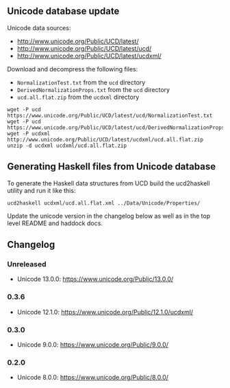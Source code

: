 ## Unicode database update
Unicode data sources:
* http://www.unicode.org/Public/UCD/latest/
* http://www.unicode.org/Public/UCD/latest/ucd/
* http://www.unicode.org/Public/UCD/latest/ucdxml/

Download and decompress the following files:
* `NormalizationTest.txt` from the `ucd` directory
* `DerivedNormalizationProps.txt` from the `ucd` directory
* `ucd.all.flat.zip` from the `ucdxml` directory

```
wget -P ucd https://www.unicode.org/Public/UCD/latest/ucd/NormalizationTest.txt
wget -P ucd https://www.unicode.org/Public/UCD/latest/ucd/DerivedNormalizationProps.txt
wget -P ucdxml http://www.unicode.org/Public/UCD/latest/ucdxml/ucd.all.flat.zip
unzip -d ucdxml ucdxml/ucd.all.flat.zip
```

## Generating Haskell files from Unicode database
To generate the Haskell data structures from UCD build the ucd2haskell
utility and run it like this:
```
ucd2haskell ucdxml/ucd.all.flat.xml ../Data/Unicode/Properties/
```

Update the unicode version in the changelog below as well as in the top
level README and haddock docs.

## Changelog

### Unreleased

* Unicode 13.0.0: https://www.unicode.org/Public/13.0.0/

### 0.3.6

* Unicode 12.1.0: https://www.unicode.org/Public/12.1.0/ucdxml/

### 0.3.0

* Unicode 9.0.0: https://www.unicode.org/Public/9.0.0/

### 0.2.0

* Unicode 8.0.0: https://www.unicode.org/Public/8.0.0/
